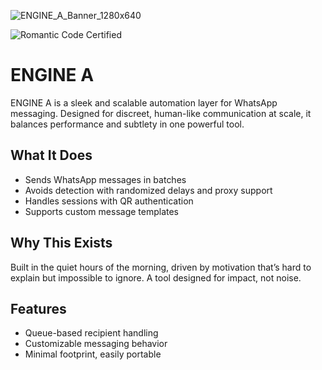 
![ENGINE_A_Banner_1280x640](https://github.com/user-attachments/assets/f88072c3-76e5-4405-a7bc-5f0baf68f5b9)



![Romantic Code Certified](https://img.shields.io/badge/Romantic%20Code-Supercharged%20Delivery-blue?style=for-the-badge&logo=gear)

# ENGINE A

ENGINE A is a sleek and scalable automation layer for WhatsApp messaging. Designed for discreet, human-like communication at scale, it balances performance and subtlety in one powerful tool.

## What It Does

- Sends WhatsApp messages in batches
- Avoids detection with randomized delays and proxy support
- Handles sessions with QR authentication
- Supports custom message templates

## Why This Exists

Built in the quiet hours of the morning, driven by motivation that’s hard to explain but impossible to ignore. A tool designed for impact, not noise.

## Features

- Queue-based recipient handling
- Customizable messaging behavior
- Minimal footprint, easily portable
